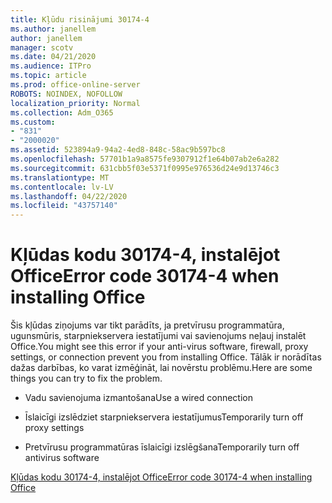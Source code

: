 ```yaml
---
title: Kļūdu risinājumi 30174-4
ms.author: janellem
author: janellem
manager: scotv
ms.date: 04/21/2020
ms.audience: ITPro
ms.topic: article
ms.prod: office-online-server
ROBOTS: NOINDEX, NOFOLLOW
localization_priority: Normal
ms.collection: Adm_O365
ms.custom:
- "831"
- "2000020"
ms.assetid: 523894a9-94a2-4ed8-848c-58ac9b597bc8
ms.openlocfilehash: 57701b1a9a8575fe9307912f1e64b07ab2e6a282
ms.sourcegitcommit: 631cbb5f03e5371f0995e976536d24e9d13746c3
ms.translationtype: MT
ms.contentlocale: lv-LV
ms.lasthandoff: 04/22/2020
ms.locfileid: "43757140"
---
```

# <a name="error-code-30174-4-when-installing-office"></a><span data-ttu-id="e6b78-102">Kļūdas kodu 30174-4, instalējot Office</span><span class="sxs-lookup"><span data-stu-id="e6b78-102">Error code 30174-4 when installing Office</span></span>

<span data-ttu-id="e6b78-103">Šis kļūdas ziņojums var tikt parādīts, ja pretvīrusu programmatūra, ugunsmūris, starpniekservera iestatījumi vai savienojums neļauj instalēt Office.</span><span class="sxs-lookup"><span data-stu-id="e6b78-103">You might see this error if your anti-virus software, firewall, proxy settings, or connection prevent you from installing Office.</span></span> <span data-ttu-id="e6b78-104">Tālāk ir norādītas dažas darbības, ko varat izmēģināt, lai novērstu problēmu.</span><span class="sxs-lookup"><span data-stu-id="e6b78-104">Here are some things you can try to fix the problem.</span></span>
  
- <span data-ttu-id="e6b78-105">Vadu savienojuma izmantošana</span><span class="sxs-lookup"><span data-stu-id="e6b78-105">Use a wired connection</span></span>

- <span data-ttu-id="e6b78-106">Īslaicīgi izslēdziet starpniekservera iestatījumus</span><span class="sxs-lookup"><span data-stu-id="e6b78-106">Temporarily turn off proxy settings</span></span>

- <span data-ttu-id="e6b78-107">Pretvīrusu programmatūras īslaicīgi izslēgšana</span><span class="sxs-lookup"><span data-stu-id="e6b78-107">Temporarily turn off antivirus software</span></span>

[<span data-ttu-id="e6b78-108">Kļūdas kodu 30174-4, instalējot Office</span><span class="sxs-lookup"><span data-stu-id="e6b78-108">Error code 30174-4 when installing Office</span></span>](https://support.office.com/article/5d5551db-266f-47b3-93fc-d51c2e8f4c0b?wt.mc_id=Alchemy_ClientDIA)
  